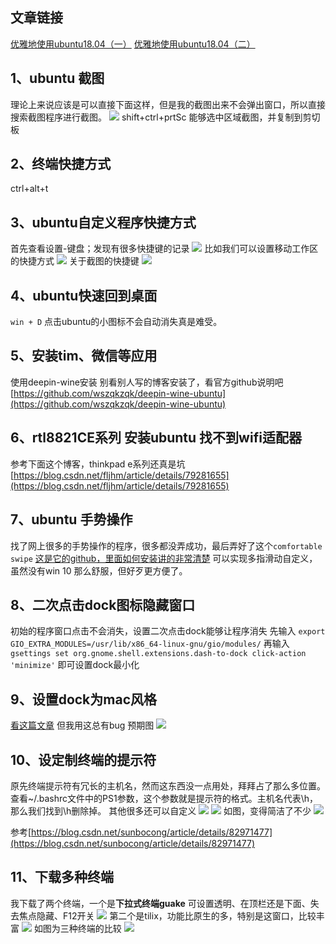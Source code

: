 
## 文章链接
[优雅地使用ubuntu18.04（一）](https://blog.csdn.net/wjh2622075127/article/details/91182584)
[优雅地使用ubuntu18.04（二）](https://blog.csdn.net/wjh2622075127/article/details/91384365)

## 1、ubuntu 截图
理论上来说应该是可以直接下面这样，但是我的截图出来不会弹出窗口，所以直接搜索截图程序进行截图。
![](/images/20190609_1.png)
shift+ctrl+prtSc 能够选中区域截图，并复制到剪切板


## 2、终端快捷方式
ctrl+alt+t

## 3、ubuntu自定义程序快捷方式
首先查看设置-键盘；发现有很多快捷键的记录
![](/images/20190609_2.png)
比如我们可以设置移动工作区的快捷方式
![](/images/20190609_3.png)
关于截图的快捷键
![](/images/20190609_4.png)
## 4、ubuntu快速回到桌面
`win + D`
点击ubuntu的小图标不会自动消失真是难受。

## 5、安装tim、微信等应用
使用deepin-wine安装
别看别人写的博客安装了，看官方github说明吧[https://github.com/wszqkzqk/deepin-wine-ubuntu](https://github.com/wszqkzqk/deepin-wine-ubuntu)

## 6、rtl8821CE系列 安装ubuntu 找不到wifi适配器
参考下面这个博客，thinkpad e系列还真是坑
[https://blog.csdn.net/fljhm/article/details/79281655](https://blog.csdn.net/fljhm/article/details/79281655)

## 7、ubuntu 手势操作
找了网上很多的手势操作的程序，很多都没弄成功，最后弄好了这个`comfortable swipe`
[这是它的github，里面如何安装讲的非常清楚](https://github.com/Hikari9/comfortable-swipe)
可以实现多指滑动自定义，虽然没有win 10 那么舒服，但好歹更方便了。

## 8、二次点击dock图标隐藏窗口
初始的程序窗口点击不会消失，设置二次点击dock能够让程序消失
先输入
`export GIO_EXTRA_MODULES=/usr/lib/x86_64-linux-gnu/gio/modules/`
再输入
`gsettings set org.gnome.shell.extensions.dash-to-dock click-action 'minimize'`
即可设置dock最小化

## 9、设置dock为mac风格
[看这篇文章](https://www.linuxidc.com/Linux/2018-05/152379.htm) 
但我用这总有bug
预期图
![](/images/20190609_5.png)
## 10、设定制终端的提示符
原先终端提示符有冗长的主机名，然而这东西没一点用处，拜拜占了那么多位置。
查看~/.bashrc文件中的PS1参数，这个参数就是提示符的格式。主机名代表\h，那么我们找到\h删除掉。
其他很多还可以自定义
![](/images/20190609_6.png)
![](/images/20190609_7.png)
如图，变得简洁了不少
![](/images/20190609_8.png)

参考[https://blog.csdn.net/sunbocong/article/details/82971477](https://blog.csdn.net/sunbocong/article/details/82971477)

## 11、下载多种终端
我下载了两个终端，一个是**下拉式终端guake**
可设置透明、在顶栏还是下面、失去焦点隐藏、F12开关
![](/images/20190609_9.png)
第二个是tilix，功能比原生的多，特别是这窗口，比较丰富
![](/images/20190609_10.png)
如图为三种终端的比较
![](/images/20190609_11.png)


